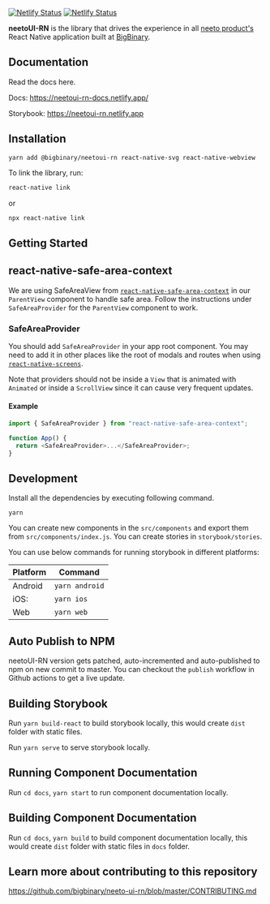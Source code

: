 [![Netlify Status](https://api.netlify.com/api/v1/badges/1772e21c-61b9-4100-9b2e-9b0d1ce6a210/deploy-status)](https://app.netlify.com/sites/neetoui-rn/deploys)
[![Netlify Status](https://api.netlify.com/api/v1/badges/717761ba-353e-4417-9860-86e49b78ac36/deploy-status)](https://app.netlify.com/sites/neetoui-rn-docs/deploys)

**neetoUI-RN** is the library that drives the experience in all [neeto product's](https://neeto.com/) React
Native application built at [BigBinary](https://www.bigbinary.com).

## Documentation

Read the docs here.

Docs: https://neetoui-rn-docs.netlify.app/

Storybook: https://neetoui-rn.netlify.app

## Installation

```
yarn add @bigbinary/neetoui-rn react-native-svg react-native-webview
```

To link the library, run:

```sh
react-native link
```

or

```sh
npx react-native link
```

## Getting Started

## react-native-safe-area-context

We are using SafeAreaView from
[`react-native-safe-area-context`](https://github.com/th3rdwave/react-native-safe-area-context)
in our `ParentView` component to handle safe area. Follow the instructions under
`SafeAreaProvider` for the `ParentView` component to work.

### SafeAreaProvider

You should add `SafeAreaProvider` in your app root component. You may need to
add it in other places like the root of modals and routes when using
[`react-native-screens`](https://github.com/software-mansion/react-native-screens).

Note that providers should not be inside a `View` that is animated with
`Animated` or inside a `ScrollView` since it can cause very frequent updates.

#### Example

```js
import { SafeAreaProvider } from "react-native-safe-area-context";

function App() {
  return <SafeAreaProvider>...</SafeAreaProvider>;
}
```

## Development

Install all the dependencies by executing following command.

```
yarn
```

You can create new components in the `src/components` and export them from
`src/components/index.js`. You can create stories in `storybook/stories`.

You can use below commands for running storybook in different platforms:

| Platform | Command        |
| -------- | -------------- |
| Android  | `yarn android` |
| iOS:     | `yarn ios`     |
| Web      | `yarn web`     |

## Auto Publish to NPM

neetoUI-RN version gets patched, auto-incremented and auto-published to npm on
new commit to master. You can checkout the `publish` workflow in Github actions to
get a live update.

## Building Storybook

Run `yarn build-react` to build storybook locally, this would create `dist`
folder with static files.

Run `yarn serve` to serve storybook locally.

## Running Component Documentation

Run `cd docs`, `yarn start` to run component documentation locally.

## Building Component Documentation

Run `cd docs`, `yarn build` to build component documentation locally, this would
create `dist` folder with static files in `docs` folder.

## Learn more about contributing to this repository

https://github.com/bigbinary/neeto-ui-rn/blob/master/CONTRIBUTING.md
